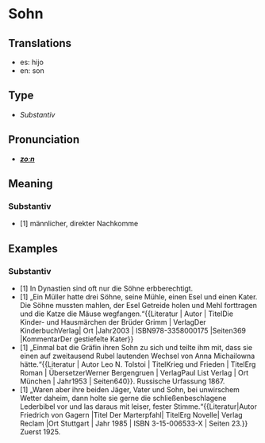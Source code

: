 # Sohn
## Translations
- es: hijo
- en: son
## Type
- _Substantiv_
## Pronunciation
- **_[zoːn](https://commons.wikimedia.org/wiki/File:De-Sohn.ogg)_**
## Meaning
### Substantiv
- [1] männlicher, direkter Nachkomme
## Examples
### Substantiv
- [1] In Dynastien sind oft nur die Söhne erbberechtigt.
- [1] „Ein Müller hatte drei Söhne, seine Mühle, einen Esel und einen Kater. Die Söhne mussten mahlen, der Esel Getreide holen und Mehl forttragen und die Katze die Mäuse wegfangen.“<ref>{{Literatur | Autor | TitelDie Kinder- und Hausmärchen der Brüder Grimm | VerlagDer KinderbuchVerlag| Ort |Jahr2003 | ISBN978-3358000175 |Seiten369 |KommentarDer gestiefelte Kater}}</ref>
- [1] „Einmal bat die Gräfin ihren Sohn zu sich und teilte ihm mit, dass sie einen auf zweitausend Rubel lautenden Wechsel von Anna Michailowna hätte.“<ref>{{Literatur | Autor Leo N. Tolstoi | TitelKrieg und Frieden | TitelErg Roman | ÜbersetzerWerner Bergengruen | VerlagPaul List Verlag | Ort München | Jahr1953 | Seiten640}}. Russische Urfassung 1867.</ref>
- [1] „Waren aber ihre beiden Jäger, Vater und Sohn, bei unwirschem Wetter daheim, dann holte sie gerne die schließenbeschlagene Lederbibel vor und las daraus mit leiser, fester Stimme.“<ref>{{Literatur|Autor Friedrich von Gagern |Titel Der Marterpfahl| TitelErg Novelle| Verlag Reclam |Ort Stuttgart | Jahr 1985 | ISBN 3-15-006533-X | Seiten 23.}} Zuerst 1925.</ref>
